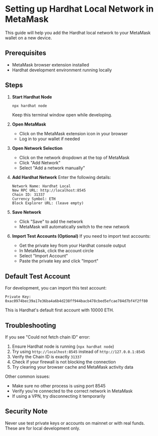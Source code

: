 # Setting up Hardhat Local Network in MetaMask

This guide will help you add the Hardhat local network to your MetaMask wallet on a new device.

## Prerequisites

- MetaMask browser extension installed
- Hardhat development environment running locally

## Steps

1. **Start Hardhat Node**
   ```bash
   npx hardhat node
   ```
   Keep this terminal window open while developing.

2. **Open MetaMask**
   - Click on the MetaMask extension icon in your browser
   - Log in to your wallet if needed

3. **Open Network Selection**
   - Click on the network dropdown at the top of MetaMask
   - Click "Add Network"
   - Select "Add a network manually"

4. **Add Hardhat Network**
   Enter the following details:
   ```
   Network Name: Hardhat Local
   New RPC URL: http://localhost:8545
   Chain ID: 31337
   Currency Symbol: ETH
   Block Explorer URL: (leave empty)
   ```

5. **Save Network**
   - Click "Save" to add the network
   - MetaMask will automatically switch to the new network

6. **Import Test Accounts (Optional)**
   If you need to import test accounts:
   - Get the private key from your Hardhat console output
   - In MetaMask, click the account circle
   - Select "Import Account"
   - Paste the private key and click "Import"

## Default Test Account

For development, you can import this test account:
```
Private Key: 0xac0974bec39a17e36ba4a6b4d238ff944bacb478cbed5efcae784d7bf4f2ff80
```
This is Hardhat's default first account with 10000 ETH.

## Troubleshooting

If you see "Could not fetch chain ID" error:
1. Ensure Hardhat node is running (`npx hardhat node`)
2. Try using `http://localhost:8545` instead of `http://127.0.0.1:8545`
3. Verify the Chain ID is exactly `31337`
4. Check if your firewall is not blocking the connection
5. Try clearing your browser cache and MetaMask activity data

Other common issues:
- Make sure no other process is using port 8545
- Verify you're connected to the correct network in MetaMask
- If using a VPN, try disconnecting it temporarily

## Security Note

Never use test private keys or accounts on mainnet or with real funds. These are for local development only.